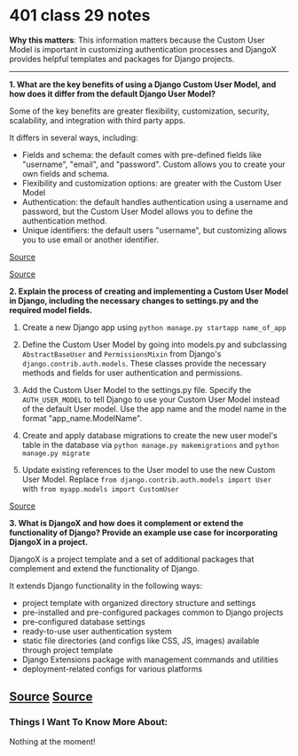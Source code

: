 # 401 class 29 notes

**Why this matters**: This information matters because the Custom User Model is important in customizing authentication processes and DjangoX provides helpful templates and packages for Django projects.

------------------------------------

**1. What are the key benefits of using a Django Custom User Model, and how does it differ from the default Django User Model?**

Some of the key benefits are greater flexibility, customization, security, scalability, and integration with third party apps.

It differs in several ways, including:

- Fields and schema: the default comes with pre-defined fields like "username", "email", and "password". Custom allows you to create your own fields and schema.
- Flexibility and customization options: are greater with the Custom User Model
- Authentication: the default handles authentication using a username and password, but the Custom User Model allows you to define the authentication method.
- Unique identifiers: the default users "username", but customizing allows you to use email or another identifier.

[Source](https://learndjango.com/tutorials/django-custom-user-model)

[Source](https://testdriven.io/blog/django-custom-user-model/#:~:text=It's%20highly%20recommended%20to%20set,fields%20to%20the%20user%20model.)

**2. Explain the process of creating and implementing a Custom User Model in Django, including the necessary changes to settings.py and the required model fields.**

1. Create a new Django app using `python manage.py startapp name_of_app`

2. Define the Custom User Model by going into models.py and subclassing `AbstractBaseUser` and `PermissionsMixin` from Django's `django.contrib.auth.models`. These classes provide the necessary methods and fields for user authentication and permissions.

3. Add the Custom User Model to the settings.py file. Specify the `AUTH_USER_MODEL` to tell Django to use your Custom User Model instead of the default User model. Use the app name and the model name in the format "app_name.ModelName".

4. Create and apply database migrations to create the new user model's table in the database via `python manage.py makemigrations`
and `python manage.py migrate`

5. Update existing references to the User model to use the new Custom User Model. Replace `from django.contrib.auth.models import User` with `from myapp.models import CustomUser`

[Source](https://www.youtube.com/watch?v=eCeRC7E8Z7Y&t=59s)

**3. What is DjangoX and how does it complement or extend the functionality of Django? Provide an example use case for incorporating DjangoX in a project.**

DjangoX is a project template and a set of additional packages that complement and extend the functionality of Django.

It extends Django functionality in the following ways:

- project template with organized directory structure and settings
- pre-installed and pre-configured packages common to Django projects
- pre-configured database settings
- ready-to-use user authentication system
- static file directories (and configs like CSS, JS, images) available through project template
- Django Extensions package with management commands and utilities
- deployment-related configs for various platforms

[Source](https://github.com/wsvincent/djangox)
[Source](https://wsvincent.com/djangox-new-starter-framework/)
------------------------------------
### Things I Want To Know More About:
Nothing at the moment!
